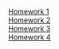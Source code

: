 [Homework 1]( https://hrytsivv.github.io/Genius/homework1/beauty.html ) <br>
[Homework 2]( https://hrytsivv.github.io/Genius/homework2/beauty.html ) <br>
[Homework 3]( https://hrytsivv.github.io/Genius/homework3/beauty.html ) <br>
[Homework 4]( ) <br>
